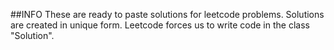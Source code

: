 ##INFO
These are ready to paste solutions for leetcode problems. 
Solutions are created in unique form. Leetcode forces 
us to write code in the class "Solution".
